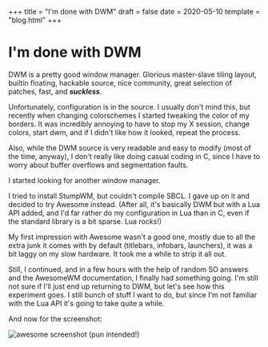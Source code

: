 +++
title = "I'm done with DWM"
draft = false
date = 2020-05-10
template = "blog.html"
+++

# I'm done with DWM

DWM is a pretty good window manager. Glorious master-slave tiling layout,
builtin floating, hackable source, nice community, great selection of
patches, fast, and **_suckless_**.

Unfortunately, configuration is in the source. I usually don't mind this,
but recently when changing colorschemes I started tweaking the color of my
borders.  It was incredibly annoying to have to stop my X session, change
colors, start dwm, and if I didn't like how it looked, repeat the process.

Also, while the DWM source is very readable and easy to modify (most of the
time, anyway), I don't really like doing casual coding in C, since I have
to worry about buffer overflows and segmentation faults.

I started looking for another window manager.

I tried to install StumpWM, but couldn't compile SBCL. I gave up on it and
decided to try Awesome instead. (After all, it's basically DWM but with a
Lua API added, and I'd far rather do my configuration in Lua than in C,
even if the standard library is a bit sparse. Lua rocks!)

My first impression with Awesome wasn't a good one, mostly due to all the
extra junk it comes with by default (titlebars, infobars, launchers), it
was a bit laggy on my slow hardware. It took me a while to strip it all
out.

Still, I continued, and in a few hours with the help of random SO answers
and the AwesomeWM documentation, I finally had something going. I'm still
not sure if I'll just end up returning to DWM, but let's see how this
experiment goes. I still bunch of stuff I want to do, but since I'm not
familiar with the Lua API it's going to take quite a while.

And now for the screenshot:

![awesome screenshot (pun intended!)](/~kiedtl/images/scrots/awesome.jpg)

